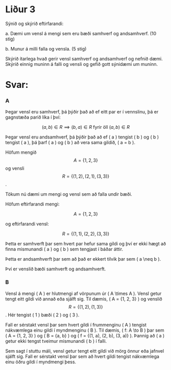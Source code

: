 # Liður 3

Sýnið og skýrið eftirfarandi:

a. Dæmi um vensl á mengi sem eru bæði samhverf og andsamhverf. (10 stig)

b. Munur á milli falla og vensla. (5 stig)

Skýrið ítarlega hvað gerir vensl samhverf og andsamhverf og nefnið dæmi. Skýrið einnig muninn á falli og vensli og gefið gott sýnidæmi um muninn.

# Svar:

### A

Þegar vensl eru samhverf, þá þýðir það að ef eitt par er í vennslinu, þá er gagnstæða parið líka í því:

$$(a, b) \in R \implies (b, a) \in R \text{ fyrir öll } (a, b) \in R$$

Þegar vensl eru andsamhverf, þá þýðir það að ef \( a \) tengist \( b \) og \( b \) tengist \( a \), þá þarf \( a \) og \( b \) að vera sama gildið, \( a = b \).

Höfum mengið $$A = \{1, 2, 3\}$$ og vensli $$R = \{(1, 2), (2, 1), (3, 3)\}$$.

Tökum nú dæmi um mengi og vensl sem að falla undir bæði.

Höfum eftirfarandi mengi:

$$A = \{1, 2, 3\}$$

og eftirfarandi vensl:

$$R = \{(1, 1), (2, 2), (3, 3)\}$$

Þetta er samhverft þar sem hvert par hefur sama gildi og því er ekki hægt að finna mismunandi \( a \) og \( b \) sem tengjast í báðar áttir.

Þetta er andsamhverft þar sem að það er ekkert tilvik þar sem \( a \neq b \).

Því er venslið bæði samhverft og andsamhverft.

### B

Vensl á mengi \( A \) er hlutmengi af vörpunum úr \( A \times A \). Vensl getur tengt eitt gildi við annað eða sjálft sig. Til dæmis, \( A = \{1, 2, 3\} \) og venslið $$R = \{(1, 2), (1, 3)\}$$. Hér tengist \( 1 \) bæði \( 2 \) og \( 3 \).

Fall er sérstakt vensl þar sem hvert gildi í frummenginu \( A \) tengist nákvæmlega einu gildi í myndmenginu \( B \). Til dæmis, \( f: A \to B \) þar sem \( A = \{1, 2, 3\} \) og \( B = \{a, b\} \) og \( f = \{(1, a), (2, b), (3, a)\} \). Þannig að \( a \) getur ekki tengst tveimur mismunandi \( b \) í falli.

Sem sagt í stuttu máli, vensl getur tengt eitt gildi við mörg önnur eða jafnvel sjálft sig. Fall er sérstakt vensl þar sem að hvert gildi tengist nákvæmlega einu öðru gildi í myndmengi þess.
